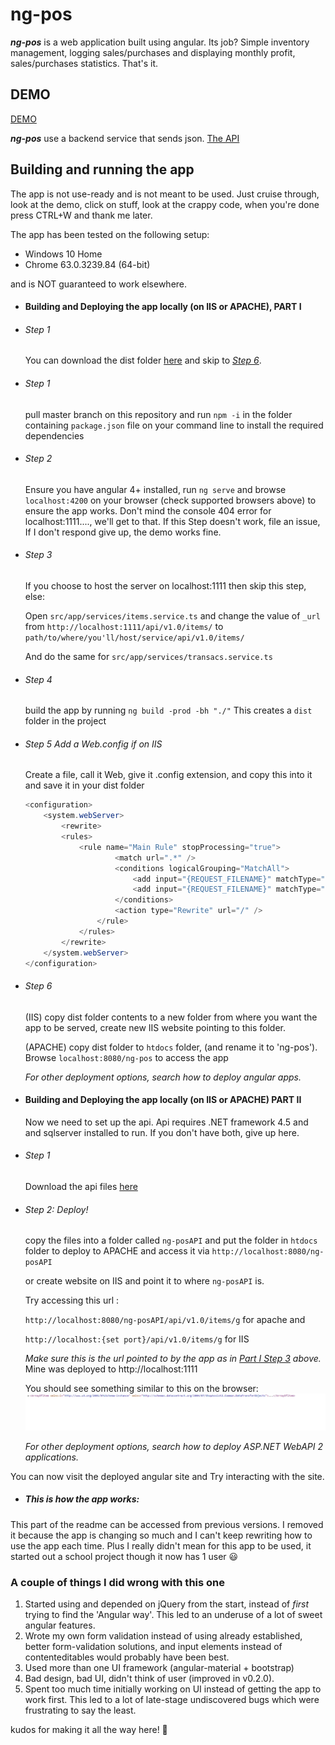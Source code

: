 # ng-pos

___ng-pos___ is a web application built using angular. Its job? Simple inventory management, logging sales/purchases and displaying monthly profit, sales/purchases statistics. That's it.

## DEMO
[DEMO](https://ericnjuki.github.io/hemedisapp)

___ng-pos___ use a backend service that sends json.
[The API](https://github.com/ericnjuki/ngpos-api) 

## Building and running the app
The app is not use-ready and is not meant to be used. Just cruise through, look at the demo, click on stuff, look at the crappy code, when you're done press CTRL+W and thank me later.

The app has been tested on the following setup:
* Windows 10 Home
* Chrome  63.0.3239.84 (64-bit)

and is NOT guaranteed to work elsewhere.


* #### Building and Deploying the app locally (on IIS or APACHE), PART I
 * ###### Step 1
    You can download the dist folder [here](https://github.com/ericnjuki/hemedisapp/releases/download/v0.2.0/dist.zip) and skip to [*Step 6*](#step-6).

 * ###### Step 1

    pull master branch on this repository and run `npm -i` in the folder containing `package.json` file on your command line to install the required dependencies

 * ###### Step 2

    Ensure you have angular 4+ installed, run `ng serve` and browse `localhost:4200` on your browser (check supported browsers above) to ensure the app works. Don't mind the console 404 error for localhost:1111...., we'll get to that.
    If this Step doesn't work, file an issue, If I don't respond give up, the demo works fine.

 * ###### Step 3
    If you choose to host the server on localhost:1111 then skip this step, else:

    Open `src/app/services/items.service.ts`
    and change the value of `_url` from `http://localhost:1111/api/v1.0/items/` to `path/to/where/you'll/host/service/api/v1.0/items/`

    And do the same for `src/app/services/transacs.service.ts`
 * ###### Step 4

    build the app by running `ng build -prod -bh "./"`
    This creates a `dist` folder in the project

 * ###### Step 5 Add a Web.config if on IIS

    Create a file, call it Web, give it .config extension, and copy this into it and save it in your dist folder

    ```C#
    <configuration>
        <system.webServer>
            <rewrite>
            <rules>
                <rule name="Main Rule" stopProcessing="true">
                        <match url=".*" />
                        <conditions logicalGrouping="MatchAll">
                            <add input="{REQUEST_FILENAME}" matchType="IsFile" negate="true" />
                            <add input="{REQUEST_FILENAME}" matchType="IsDirectory" negate="true" />
                        </conditions>
                        <action type="Rewrite" url="/" />
                    </rule>
                </rules>
            </rewrite>
        </system.webServer>
    </configuration>
    ```
 * ###### Step 6

    (IIS) copy dist folder contents to a new folder from where you want the app to be served, create new IIS website pointing to this folder.

    (APACHE) copy dist folder to `htdocs` folder, (and rename it to 'ng-pos'). Browse `localhost:8080/ng-pos` to access the app

    _For other deployment options, search how to deploy angular apps._

* #### Building and Deploying the app locally (on IIS or APACHE) PART II

    Now we need to set up the api.
    Api requires .NET framework 4.5 and and sqlserver installed to run.
    If you don't have both, give up here.

 * ###### Step 1
    Download the api files [here](https://github.com/ericnjuki/ngpos-api/files/1812142/ngposAPI.zip)

 * ###### Step 2: Deploy!
    copy the files into a folder called `ng-posAPI` and put the folder in `htdocs` folder to deploy to APACHE and access it via `http://localhost:8080/ng-posAPI`
    
    or create website on IIS and point it to where `ng-posAPI` is.

    Try accessing this url :

    `http://localhost:8080/ng-posAPI/api/v1.0/items/g`
    for apache and

    `http://localhost:{set port}/api/v1.0/items/g`
    for IIS

    *Make sure this is the url pointed to by the app as in [Part I Step 3](#step-3) above.*
    Mine was deployed to http://localhost:1111

    You should see something similar to this on the browser:
    ![Output](src/assets/docs-pics/array-of-item.png)


    _For other deployment options, search how to deploy ASP.NET WebAPI 2 applications._

You can now visit the deployed angular site and Try interacting with the site.

* ##### This is how the app works:
This part of the readme can be accessed from previous versions. I removed it because the app is changing so much and I can't keep rewriting how to use the app each time.
Plus I really didn't mean for this app to be used, it started out a school project though it now has 1 user :smiley:

### A couple of things I did wrong with this one
1. Started using and depended on jQuery from the start, instead of *first* trying to find the 'Angular way'. This led to an underuse of a lot of sweet angular features.
1. Wrote my own form validation instead of using already established, better form-validation solutions, and input elements instead of contenteditables would probably have been best.
1. Used more than one UI framework (angular-material + bootstrap)
1. Bad design, bad UI, didn't think of user (improved in v0.2.0).
1. Spent too much time initially working on UI instead of getting the app to work first. This led to a lot of late-stage undiscovered bugs which were frustrating to say the least.


kudos for making it all the way here! :clap: